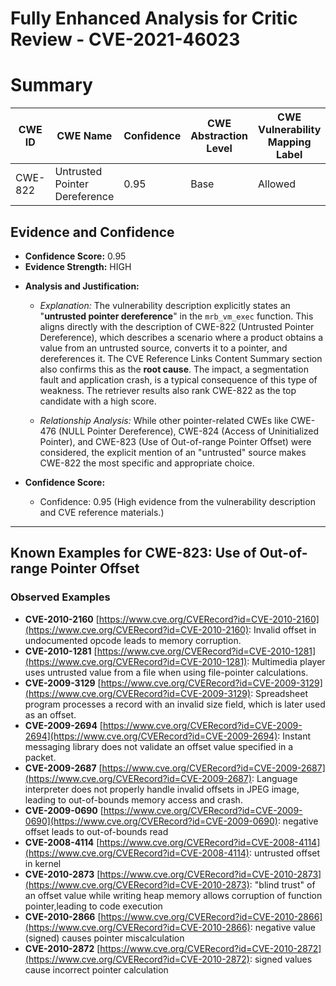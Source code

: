 # Fully Enhanced Analysis for Critic Review - CVE-2021-46023

# Summary
| CWE ID    | CWE Name                      | Confidence | CWE Abstraction Level | CWE Vulnerability Mapping Label | CWE-Vulnerability Mapping Notes |
| --------- | ----------------------------- | ---------- | --------------------- | ------------------------------- | ----------------------------- |
| CWE-822   | Untrusted Pointer Dereference | 0.95       | Base                  | Allowed                         | Primary CWE                   |

## Evidence and Confidence

*   **Confidence Score:** 0.95
*   **Evidence Strength:** HIGH

- **Analysis and Justification:**
  - *Explanation:* The vulnerability description explicitly states an "**untrusted pointer dereference**" in the `mrb_vm_exec` function. This aligns directly with the description of CWE-822 (Untrusted Pointer Dereference), which describes a scenario where a product obtains a value from an untrusted source, converts it to a pointer, and dereferences it. The CVE Reference Links Content Summary section also confirms this as the **root cause**. The impact, a segmentation fault and application crash, is a typical consequence of this type of weakness. The retriever results also rank CWE-822 as the top candidate with a high score.
  
  - *Relationship Analysis:* While other pointer-related CWEs like CWE-476 (NULL Pointer Dereference), CWE-824 (Access of Uninitialized Pointer), and CWE-823 (Use of Out-of-range Pointer Offset) were considered, the explicit mention of an "untrusted" source makes CWE-822 the most specific and appropriate choice.

- **Confidence Score:**
  - Confidence: 0.95 (High evidence from the vulnerability description and CVE reference materials.)

---



## Known Examples for CWE-823: Use of Out-of-range Pointer Offset
### Observed Examples
- **CVE-2010-2160** [https://www.cve.org/CVERecord?id=CVE-2010-2160](https://www.cve.org/CVERecord?id=CVE-2010-2160): Invalid offset in undocumented opcode leads to memory corruption.
- **CVE-2010-1281** [https://www.cve.org/CVERecord?id=CVE-2010-1281](https://www.cve.org/CVERecord?id=CVE-2010-1281): Multimedia player uses untrusted value from a file when using file-pointer calculations.
- **CVE-2009-3129** [https://www.cve.org/CVERecord?id=CVE-2009-3129](https://www.cve.org/CVERecord?id=CVE-2009-3129): Spreadsheet program processes a record with an invalid size field, which is later used as an offset.
- **CVE-2009-2694** [https://www.cve.org/CVERecord?id=CVE-2009-2694](https://www.cve.org/CVERecord?id=CVE-2009-2694): Instant messaging library does not validate an offset value specified in a packet.
- **CVE-2009-2687** [https://www.cve.org/CVERecord?id=CVE-2009-2687](https://www.cve.org/CVERecord?id=CVE-2009-2687): Language interpreter does not properly handle invalid offsets in JPEG image, leading to out-of-bounds memory access and crash.
- **CVE-2009-0690** [https://www.cve.org/CVERecord?id=CVE-2009-0690](https://www.cve.org/CVERecord?id=CVE-2009-0690): negative offset leads to out-of-bounds read
- **CVE-2008-4114** [https://www.cve.org/CVERecord?id=CVE-2008-4114](https://www.cve.org/CVERecord?id=CVE-2008-4114): untrusted offset in kernel
- **CVE-2010-2873** [https://www.cve.org/CVERecord?id=CVE-2010-2873](https://www.cve.org/CVERecord?id=CVE-2010-2873): "blind trust" of an offset value while writing heap memory allows corruption of function pointer,leading to code execution
- **CVE-2010-2866** [https://www.cve.org/CVERecord?id=CVE-2010-2866](https://www.cve.org/CVERecord?id=CVE-2010-2866): negative value (signed) causes pointer miscalculation
- **CVE-2010-2872** [https://www.cve.org/CVERecord?id=CVE-2010-2872](https://www.cve.org/CVERecord?id=CVE-2010-2872): signed values cause incorrect pointer calculation
